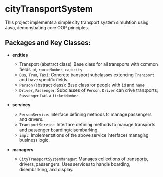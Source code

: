 # cityTransportSystem

This project implements a simple city transport system simulation using Java, demonstrating core OOP principles. 


## Packages and Key Classes:

* **entities**

  * Transport (abstract class): Base class for all transports with common fields `id`, `routeNumber`, `capacity`.
  * `Bus`, `Tram`, `Taxi`: Concrete transport subclasses extending `Transport` and have specific fields.
  * `Person` (abstract class): Base class for people with `id` and `name`.
  * `Driver`, `Passenger`: Subclasses of `Person`. `Driver` can drive transports; `Passenger` has a `ticketNumber`.
* **services**

  * `PersonService`: Interface defining methods to manage passengers and drivers.
  * `TransportService`: Interface defining methods to manage transports and passenger boarding/disembarking.
  * `impl`: Implementations of the above service interfaces managing business logic.
* **managers**

  * `CityTransportSystemManager`: Manages collections of transports, drivers, passengers. Uses services to handle boarding, disembarking, and display.


